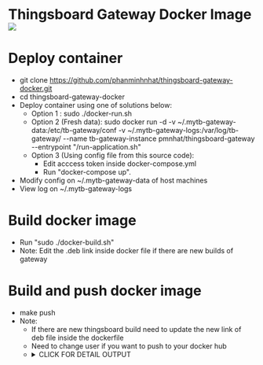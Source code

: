 # Thingsboard Gateway Docker Image [![](https://images.microbadger.com/badges/version/gmatheu/thingsboard-gateway.svg)](https://microbadger.com/images/gmatheu/thingsboard-gateway "Get your own version badge on microbadger.com")

# Deploy container
- git clone https://github.com/phanminhnhat/thingsboard-gateway-docker.git
- cd thingsboard-gateway-docker
- Deploy container using one of solutions below:
  - Option 1 : sudo ./docker-run.sh
  - Option 2 (Fresh data): sudo docker run -d -v ~/.mytb-gateway-data:/etc/tb-gateway/conf -v ~/.mytb-gateway-logs:/var/log/tb-gateway/ --name tb-gateway-instance pmnhat/thingsboard-gateway --entrypoint "/run-application.sh"
  - Option 3 (Using config file from this source code): 
    - Edit acccess token inside docker-compose.yml
    - Run "docker-compose up".
- Modify config on ~/.mytb-gateway-data of host machines
- View log on ~/.mytb-gateway-logs

# Build docker image
- Run "sudo ./docker-build.sh"
- Note: Edit the .deb link inside docker file if there are new builds of gateway

# Build and push docker image

- make push
- Note: 
  - If there are new thingsboard build need to update the new link of deb file inside the dockerfile
  - Need to change user if you want to push to your docker hub
  - <details><summary>CLICK FOR DETAIL OUTPUT</summary>
    <p>
    ```
    [root@has thingsboard-gateway-docker]# docker-compose up
    Creating network "thingsboard-gateway-docker_default" with the default driver
    Pulling tb-gateway (pmnhat/thingsboard-gateway:latest)...
    latest: Pulling from pmnhat/thingsboard-gateway
    84d5a83c37ca: Pull complete
    ......
    af93aa51a964: Pull complete
    Digest: sha256:496e8f6dd16e1a386f8e7eee2bed6f5315f94317e8049620f33a8781e19dd548
    Status: Downloaded newer image for pmnhat/thingsboard-gateway:latest
    Creating thingsboard-gateway-docker_tb-gateway_1 ... done
    Attaching to thingsboard-gateway-docker_tb-gateway_1
    tb-gateway_1  | '/tmp/tb-gateway/conf/banner.txt' -> '/etc/tb-gateway/conf/banner.txt'
    tb-gateway_1  | removed '/tmp/tb-gateway/conf/banner.txt'
    ........
    tb-gateway_1  | '/tmp/tb-gateway/conf/tb-gateway.yml' -> '/etc/tb-gateway/conf/tb-gateway.yml'
    tb-gateway_1  | removed '/tmp/tb-gateway/conf/tb-gateway.yml'
    tb-gateway_1  | export LANG='C.UTF-8'
    ........
    tb-gateway_1  | export _='/usr/bin/printenv'
    tb-gateway_1  | Starting 'TB-gateway' service...
    tb-gateway_1  | Started [40]
    tb-gateway_1  | 06:06:52,206 |-WARN in ch.qos.logback.core.ConsoleAppender[STDOUT] - To ensure compatibility, wrapping your layout in LayoutWrappingEncoder.
    tb-gateway_1  | 06:06:52,206 |-WARN in ch.qos.logback.core.ConsoleAppender[STDOUT] - See also http://logback.qos.ch/codes.html#layoutInsteadOfEncoder for details
    tb-gateway_1  | 06:06:52,208 |-INFO in ch.qos.logback.classic.joran.action.LoggerAction - Setting level of logger [org.thingsboard] to INFO
    tb-gateway_1  | 06:06:52,208 |-INFO in ch.qos.logback.classic.joran.action.LoggerAction - Setting level of logger [org.eclipse.milo] to INFO
    tb-gateway_1  | 06:06:52,208 |-INFO in ch.qos.logback.classic.joran.action.LoggerAction - Setting level of logger [org.eclipse.paho] to INFO
    tb-gateway_1  | 06:06:52,208 |-INFO in ch.qos.logback.classic.joran.action.RootLoggerAction - Setting level of ROOT logger to INFO
    tb-gateway_1  | 06:06:52,208 |-INFO in ch.qos.logback.core.joran.action.AppenderRefAction - Attaching appender named [STDOUT] to Logger[ROOT]
    tb-gateway_1  | 06:06:52,209 |-INFO in ch.qos.logback.classic.joran.action.ConfigurationAction - End of configuration.
    tb-gateway_1  | 06:06:52,210 |-INFO in ch.qos.logback.classic.joran.JoranConfigurator@7cca494b - Registering current configuration as safe fallback point
    tb-gateway_1  | 
    tb-gateway_1  |  ===================================================
    tb-gateway_1  |  :: Thingsboard Gateway ::       (v2.2.1-SNAPSHOT)
    tb-gateway_1  |  ===================================================
    tb-gateway_1  | 
    tb-gateway_1  | 06:06:54.771 [main] INFO  o.t.gateway.GatewayApplication - Starting GatewayApplication v2.2.1-SNAPSHOT on da8dd8eb3cbe with PID 40 (/usr/share/tb-gateway/bin/tb-gateway.jar started by thingsboard in /usr/share/tb-gateway/bin)
    tb-gateway_1  | 06:06:54.783 [main] INFO  o.t.gateway.GatewayApplication - No active profile set, falling back to default profiles: default
    tb-gateway_1  | 06:06:55.068 [main] INFO  o.s.b.c.e.AnnotationConfigEmbeddedWebApplicationContext - Refreshing org.springframework.boot.context.embedded.AnnotationConfigEmbeddedWebApplicationContext@7a92922: startup date [Thu Jun 06 06:06:54 UTC 2019]; root of context hierarchy
    tb-gateway_1  | 06:06:56.750 [background-preinit] INFO  o.h.validator.internal.util.Version - HV000001: Hibernate Validator 5.2.4.Final
    tb-gateway_1  | 06:06:58.327 [main] INFO  o.s.b.f.config.PropertiesFactoryBean - Loading properties file from URL [jar:file:/usr/share/tb-gateway/bin/tb-gateway.jar!/BOOT-INF/lib/spring-integration-core-4.3.6.RELEASE.jar!/META-INF/spring.integration.default.properties]
    tb-gateway_1  | 06:06:58.333 [main] INFO  o.s.i.config.IntegrationRegistrar - No bean named 'integrationHeaderChannelRegistry' has been explicitly defined. Therefore, a default DefaultHeaderChannelRegistry will be created.
    tb-gateway_1  | 06:06:58.806 [main] INFO  o.s.i.c.DefaultConfiguringBeanFactoryPostProcessor - No bean named 'errorChannel' has been explicitly defined. Therefore, a default PublishSubscribeChannel will be created.
    tb-gateway_1  | 06:06:58.822 [main] INFO  o.s.i.c.DefaultConfiguringBeanFactoryPostProcessor - No bean named 'taskScheduler' has been explicitly defined. Therefore, a default ThreadPoolTaskScheduler will be created.
    tb-gateway_1  | 06:06:59.267 [main] INFO  o.s.c.s.PostProcessorRegistrationDelegate$BeanPostProcessorChecker - Bean 'org.springframework.transaction.annotation.ProxyTransactionManagementConfiguration' of type [class org.springframework.transaction.annotation.ProxyTransactionManagementConfiguration$$EnhancerBySpringCGLIB$$77cf10bc] is not eligible for getting processed by all BeanPostProcessors (for example: not eligible for auto-proxying)
    tb-gateway_1  | 06:06:59.522 [main] INFO  o.s.b.f.config.PropertiesFactoryBean - Loading properties file from URL [jar:file:/usr/share/tb-gateway/bin/tb-gateway.jar!/BOOT-INF/lib/spring-integration-core-4.3.6.RELEASE.jar!/META-INF/spring.integration.default.properties]
    tb-gateway_1  | 06:06:59.523 [main] INFO  o.s.c.s.PostProcessorRegistrationDelegate$BeanPostProcessorChecker - Bean 'integrationGlobalProperties' of type [class org.springframework.beans.factory.config.PropertiesFactoryBean] is not eligible for getting processed by all BeanPostProcessors (for example: not eligible for auto-proxying)
    tb-gateway_1  | 06:06:59.524 [main] INFO  o.s.c.s.PostProcessorRegistrationDelegate$BeanPostProcessorChecker - Bean 'integrationGlobalProperties' of type [class java.util.Properties] is not eligible for getting processed by all BeanPostProcessors (for example: not eligible for auto-proxying)
    tb-gateway_1  | 06:07:01.015 [main] INFO  o.s.b.c.e.t.TomcatEmbeddedServletContainer - Tomcat initialized with port(s): 9090 (http)
    tb-gateway_1  | 06:07:01.095 [main] INFO  o.a.catalina.core.StandardService - Starting service Tomcat
    tb-gateway_1  | 06:07:01.096 [main] INFO  o.a.catalina.core.StandardEngine - Starting Servlet Engine: Apache Tomcat/8.5.6
    tb-gateway_1  | 06:07:02.384 [localhost-startStop-1] INFO  o.a.c.c.C.[Tomcat].[localhost].[/] - Initializing Spring embedded WebApplicationContext
    tb-gateway_1  | 06:07:02.385 [localhost-startStop-1] INFO  o.s.web.context.ContextLoader - Root WebApplicationContext: initialization completed in 7414 ms
    tb-gateway_1  | 06:07:02.928 [localhost-startStop-1] INFO  o.s.b.w.s.ServletRegistrationBean - Mapping servlet: 'dispatcherServlet' to [/]
    tb-gateway_1  | 06:07:02.937 [localhost-startStop-1] INFO  o.s.b.w.s.FilterRegistrationBean - Mapping filter: 'characterEncodingFilter' to: [/*]
    tb-gateway_1  | 06:07:03.006 [localhost-startStop-1] INFO  o.s.b.w.s.FilterRegistrationBean - Mapping filter: 'hiddenHttpMethodFilter' to: [/*]
    tb-gateway_1  | 06:07:03.006 [localhost-startStop-1] INFO  o.s.b.w.s.FilterRegistrationBean - Mapping filter: 'httpPutFormContentFilter' to: [/*]
    tb-gateway_1  | 06:07:03.006 [localhost-startStop-1] INFO  o.s.b.w.s.FilterRegistrationBean - Mapping filter: 'requestContextFilter' to: [/*]
    tb-gateway_1  | 06:07:03.700 [main] INFO  o.t.g.s.DefaultTenantManagerService - [Tenant] Initializing gateway
    tb-gateway_1  | 06:07:16.224 [pool-4-thread-1] INFO  o.t.g.s.gateway.MqttGatewayService - Gateway statistics {"ts":1559801234857,"values":{"devicesOnline":0,"attributesUploaded":0,"telemetryUploaded":0}} reported!
    ```
    </p>
    </details> 
